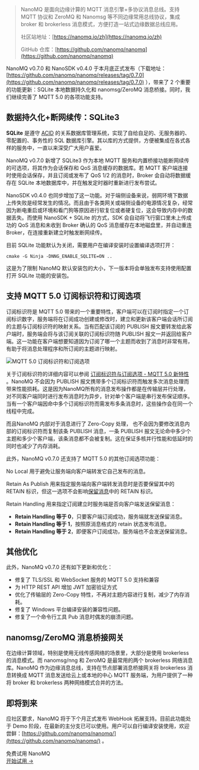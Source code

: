 >NanoMQ 是面向边缘计算的 MQTT 消息引擎+多协议消息总线。支持 MQTT 协议和 ZeroMQ 和 Nanomsg 等不同边缘常用总线协议，集成 broker 和 brokerless 消息模式，方便打造一站式边缘数据总线应用。
>
>社区站地址：[https://nanomq.io/zh](https://nanomq.io/zh) 
>
>GitHub 仓库：[https://github.com/nanomq/nanomq](https://github.com/nanomq/nanomq) 
>


NanoMQ v0.7.0 和 NanoSDK v0.4.0 于本月底正式发布（下载地址： [https://github.com/nanomq/nanomq/releases/tag/0.7.0](https://github.com/nanomq/nanomq/releases/tag/0.7.0) ），带来了 2 个重要的功能更新：SQLite 本地数据持久化和 nanomsg/ZeroMQ 消息桥接。同时，我们继续完善了 MQTT 5.0 的各项功能支持。

## 数据持久化+断网续传：SQLite3

**SQLite** 是遵守 [ACID](https://zh.wikipedia.org/wiki/ACID) 的关系数据库管理系统，实现了自给自足的、无服务器的、零配置的、事务性的 SQL 数据库引擎。其以库的方式提供，方便被集成在各式各样的服务中，一直以来深受广大用户喜爱。

NanoMQ v0.7.0 新增了 SQLite3 作为本地 MQTT 服务和内置桥接功能断网续传的可选项，将其作为会话保存和 QoS 消息缓存的数据库。若 MQTT 客户端连接时使用会话保存，并且订阅或发布了 QoS 1/2 的消息时，Broker 会自动将数据缓存在 SQLite 本地数据库中，并在触发定时器时重新进行发布尝试。

NanoSDK v0.4.0 也同步增加了这一功能。对于端侧设备来说，弱网环境下数据上传失败是经常发生的情况。而且由于各类网关或端侧设备的电源情况复杂，经常因为断电重启或环境和看门狗等原因进行软复位或者硬复位，这会导致内存中的数据丢失。而使用 NanoSDK + SQLite 的方式，SDK 会自动将飞行窗口里未上传成功的 QoS 消息和未收到 Broker 确认的 QoS 消息缓存在本地磁盘里，并自动重连 Broker，在连接重新建立时触发断网续传。

目前 SQLite 功能默认为关闭，需要用户在编译安装时设置编译选项打开：

```
cmake -G Ninja -DNNG_ENABLE_SQLITE=ON ..
```

这是为了限制 NanoMQ 默认安装包的大小，下一版本将会单独发布支持使用配置打开 SQLite 功能的安装包。

## 支持 MQTT 5.0 订阅标识符和订阅选项

订阅标识符是 MQTT 5.0 带来的一个重要特性，客户端可以在订阅时指定一个订阅标识数字，服务端将在订阅成功创建或修改时，建立和更新该客户端会话所订阅的主题与订阅标识符的映射关系。当有匹配该订阅的 PUBLISH 报文要转发给此客户端时，服务端会将与该订阅关联的订阅标识符随 PUBLISH 报文一并返回给客户端。这一功能在客户端想要知道因为订阅了哪一个主题而收到了消息时非常有用，有助于将消息处理程序和所订阅的主题进行映射。

![MQTT 5.0 订阅标识符和订阅选项](https://assets.emqx.com/images/e9944e6ff0d9534a4fdebd7dc871a985.png)

关于订阅标识符的详细内容可以参阅 [订阅标识符与订阅选项 - MQTT 5.0 新特性](https://www.emqx.com/zh/blog/subscription-identifier-and-subscription-options) 。NanoMQ 不会因为 PUBLISH 报文携带多个订阅标识符而触发多次消息处理而带来性能损耗。这是因为NanoMQ所有的消息发布操作都是在传输层并行处理，对不同客户端同时进行发布消息时为异步，针对单个客户端是串行发布保证顺序。当有一个客户端因命中多个订阅标识符而需发布多条消息时，这些操作会在同一个线程中完成。

而且NanoMQ 内部对于消息进行了 Zero-Copy 处理， 也不会因为要修改消息内部的订阅标识符而复制该条 PUBLISH 消息，一条 PUBLISH 报文无论命中多少个主题和多少个客户端，该条消息都不会被复制。这在保证多核并行性能和低延时的同时也减少了内存消耗。

此外，NanoMQ v0.7.0 还支持了 MQTT 5.0 的其他订阅选项功能：

No Local 用于避免让服务端向客户端转发它自己发布的消息。

Retain As Publish 用来指定服务端向客户端转发消息时是否要保留其中的 RETAIN 标识，但这一选项不会影响[保留消息](https://www.emqx.com/zh/blog/message-retention-and-message-expiration-interval-of-emqx-mqtt5-broker)中的 RETAIN 标识。

Retain Handling 用来指定订阅建立时服务端是否向客户端发送保留消息：

- **Retain Handling 等于 0**，只要客户端订阅成功，服务端就发送保留消息。
- **Retain Handling 等于 1**，按照原消息格式的 retain 状态发布消息。
- **Retain Handling 等于 2**，即便客户订阅成功，服务端也不会发送保留消息。

## 其他优化

此外，NanoMQ v0.7.0 还有如下更新和优化：

- 修复了 TLS/SSL 和 WebSocket 服务的 MQTT 5.0 支持和兼容
- 为 HTTP REST API 增加 JWT 加密验证方式
- 优化了传输层的 Zero-Copy 特性，不再对主题内容进行复制，减少了内存消耗。
- 修复了 Windows 平台编译安装的兼容性问题。
- 修复了一个命令行工具 Pub 消息时偶发的崩溃问题。

## nanomsg/ZeroMQ 消息桥接网关

在边缘计算领域，特别是使用无线传感网络的场景里，大部分是使用 brokerless 的消息模式。而 nanomsg/nng 和 ZeroMQ 是最常用的两个 brokerless 网络消息库。NanoMQ 作为边缘消息总线，支持在节点部署消息桥接网关将 brokerless 消息转换成 MQTT 消息发送给云上或本地的中心 MQTT 服务端，为用户提供了一种将 broker 和 brokerless 两种网络模式合并的方法。

## 即将到来

应社区要求，NanoMQ 将于下个月正式发布 WebHook 拓展支持。目前此功能处于 Demo 阶段，在最新的主分支已可以使用。用户可以自行编译安装使用，欢迎尝鲜：[https://github.com/nanomq/nanomq/](https://github.com/nanomq/nanomq/) 。



<section class="promotion">
    <div>
        免费试用 NanoMQ
    </div>
    <a href="https://www.emqx.com/zh/try?product=nanomq" class="button is-gradient px-5">开始试用 →</a >
</section>
